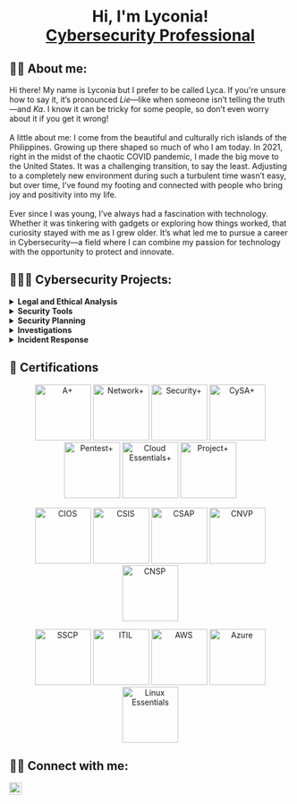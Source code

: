 <h1 align="center">Hi, I'm Lyconia!<br/>
  <a href="https://www.linkedin.com/in/lycaleynes/">Cybersecurity Professional</a>
</h1>

<h2> 👋🏻 About me:</h2>

Hi there! My name is Lyconia but I prefer to be called Lyca. If you're unsure how to say it, it’s pronounced <i>Lie</i>—like when someone isn’t telling the truth—and <i>Ka</i>. I know it can be tricky for some people, so don’t even worry about it if you get it wrong! <br/><br/>A little about me: I come from the beautiful and culturally rich islands of the Philippines. Growing up there shaped so much of who I am today. In 2021, right in the midst of the chaotic COVID pandemic, I made the big move to the United States. It was a challenging transition, to say the least. Adjusting to a completely new environment during such a turbulent time wasn’t easy, but over time, I’ve found my footing and connected with people who bring joy and positivity into my life. <br/><br/>Ever since I was young, I’ve always had a fascination with technology. Whether it was tinkering with gadgets or exploring how things worked, that curiosity stayed with me as I grew older. It’s what led me to pursue a career in Cybersecurity—a field where I can combine my passion for technology with the opportunity to protect and innovate.

<h2>👩🏻‍💻 Cybersecurity Projects:</h2>

<details>
  <summary><b>Legal and Ethical Analysis</b></summary>
  <ul>
    <li><a href="https://github.com/lycaleynes/Legal-Analysis" target="_blank">Legal Analysis</a></li>
    <li><a href="https://github.com/lycaleynes/Ethics-and-Cybersecurity" target="_blank">Ethics and Cybersecurity</a></li>
  </ul>
</details>

<details>
  <summary><b>Security Tools</b></summary>
  <ul>
    <li><a href="https://github.com/lycaleynes/Nmap" target="_blank">Nmap</a></li>
    <li><a href="https://github.com/lycaleynes/Wireshark" target="_blank">Wireshark</a></li>
    <li><a href="https://github.com/lycaleynes/Splunk" target="_blank">Splunk</a></li>
    <li><a href="https://github.com/lycaleynes/Nessus" target="_blank">Nessus</a></li>
    <li><a href="https://github.com/lycaleynes/Forensic-Investigation" target="_blank">Autopsy</a></li>
  </ul>
</details>

<details>
  <summary><b>Security Planning</b></summary>
  <ul>
    <li><a href="https://github.com/lycaleynes/WLAN-and-Mobile-Security-Plan" target="_blank">WLAN and Mobile Security Plan</a></li>
  </ul>
</details>

<details>
  <summary><b>Investigations</b></summary>
  <ul>
    <li><a href="https://github.com/lycaleynes/Investigative-Plan-of-Action" target="_blank">Investigative Plan of Action</a></li>
  </ul>
</details>

<details>
  <summary><b>Incident Response</b></summary>
  <ul>
    <li><a href="https://github.com/lycaleynes/Analysis-Response" target="_blank">Analysis Response</a></li>
  </ul>
</details>
 
<h2>📄 Certifications</h2>

<p align="center">
  <a href="https://www.credly.com/badges/58589332-186f-4925-b703-bd7ffe4e9d16"><img src="https://i.imgur.com/zDMDYYE.png" alt="A+" width="100"/></a>
  <a href="https://www.credly.com/badges/2ec93ab1-d3a3-403e-a585-c61b520d50f6"><img src="https://i.imgur.com/GTHX11q.png" alt="Network+" width="100"/></a>
  <a href="https://www.credly.com/badges/efb5f21d-3462-4c4f-b407-8ba94155b732"><img src="https://i.imgur.com/A7AVRbp.png" alt="Security+" width="100"/></a>
  <a href="https://www.credly.com/badges/572c23cd-b62c-463e-942b-10195d8eb1eb"><img src="https://i.imgur.com/HdhgLDk.png" alt="CySA+" width="100"/></a>
  <a href="https://www.credly.com/badges/8ca9ee59-c007-43d7-8ef7-c648a713b905"><img src="https://i.imgur.com/RC5d2UW.png" alt="Pentest+" width="100"/></a>
  <a href="https://www.credly.com/badges/2ee056d1-6b42-4460-a4ce-6331ddda516e"><img src="https://i.imgur.com/AoujL5I.png" alt="Cloud Essentials+" width="100"/></a>
  <a href="https://www.credly.com/badges/385e0cc9-1b19-4149-a348-b0897595ad7c"><img src="https://i.imgur.com/mjSVbkK.png" alt="Project+" width="100"/></a>
</p>
<p align="center">
  <a href="https://www.credly.com/badges/f4ef57f6-521d-4959-b7d0-e9b38596f3b5"><img src="https://i.imgur.com/ktIkofN.png" alt="CIOS" width="100"/></a>
  <a href="https://www.credly.com/badges/3b1a69de-71be-4cb4-9c55-06557b100c70"><img src="https://i.imgur.com/J0zYnrp.png" alt="CSIS" width="100"/></a>
  <a href="https://www.credly.com/badges/ce656b31-b15a-4bdd-a04a-5e56e10d3188"><img src="https://i.imgur.com/6IZB50S.png" alt="CSAP" width="100"/></a>
  <a href="https://www.credly.com/badges/eeee07f5-375f-4c56-a05f-09e98fde09ff"><img src="https://i.imgur.com/ImIFM3J.png" alt="CNVP" width="100"/></a>
  <a href="https://www.credly.com/badges/e88a9fb5-f07c-444a-a4ac-0ff0a85506ea"><img src="https://i.imgur.com/ORVJU2p.png" alt="CNSP" width="100"/></a>
</p>
<p align="center">
  <a href="https://www.credly.com/badges/22c578b6-0bce-4d15-95df-5dccc38878bf"><img src="https://i.imgur.com/rN1S100.png" alt="SSCP" width="100"/></a>
  <a href="https://drive.google.com/file/d/1tSGPxam_jJW32MQVJuok6i7ESY3OPIqF/view"><img src="https://i.imgur.com/g2oPhYn.png" alt="ITIL" width="100"/></a>
  <a href="https://www.credly.com/badges/751248f5-ddf0-4fac-b43f-e4845d6027e3"><img src="https://i.imgur.com/YKNqDCw.png" alt="AWS" width="100"/></a>
  <a href="https://learn.microsoft.com/en-us/users/lyconialeynes-7181/credentials/f1a2a6e8ebffa7c1"><img src="https://i.imgur.com/K5ijXBU.png" alt="Azure" width="100"/></a>
  <a href="https://www.credly.com/badges/22c578b6-0bce-4d15-95df-5dccc38878bf"><img src="https://i.imgur.com/tqN0GHW.png" alt="Linux Essentials" width="100"/></a>
</p>


<h2> 🤳🏻 Connect with me:</h2>

[<img align="left" alt="JoshMadakor | LinkedIn" width="22px" src="https://i.imgur.com/OQUXwNp.jpeg" />][linkedin]

[linkedin]: https://linkedin.com/in/lycaleynes
